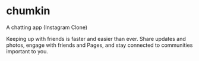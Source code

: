 # chumkin

A chatting app (Instagram Clone)

Keeping up with friends is faster and easier than ever. Share updates and photos, engage with friends and Pages, and stay connected to communities important to you.
